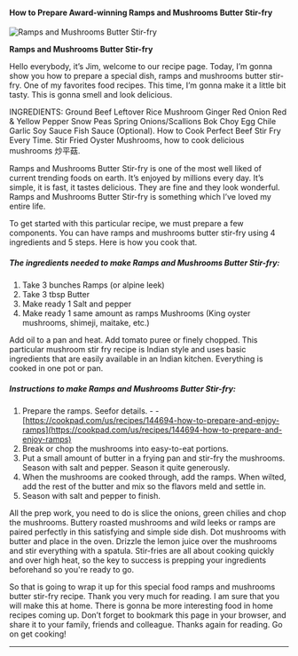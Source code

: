            

#### How to Prepare Award-winning Ramps and Mushrooms Butter Stir-fry

![Ramps and Mushrooms Butter Stir-fry](https://img-global.cpcdn.com/recipes/5438718757306368/751x532cq70/ramps-and-mushrooms-butter-stir-fry-recipe-main-photo.jpg)

**Ramps and Mushrooms Butter Stir-fry**

Hello everybody, it’s Jim, welcome to our recipe page. Today, I’m gonna show you how to prepare a special dish, ramps and mushrooms butter stir-fry. One of my favorites food recipes. This time, I’m gonna make it a little bit tasty. This is gonna smell and look delicious.

INGREDIENTS: Ground Beef Leftover Rice Mushroom Ginger Red Onion Red & Yellow Pepper Snow Peas Spring Onions/Scallions Bok Choy Egg Chile Garlic Soy Sauce Fish Sauce (Optional). How to Cook Perfect Beef Stir Fry Every Time. Stir Fried Oyster Mushrooms, how to cook delicious mushrooms 炒平菇.

Ramps and Mushrooms Butter Stir-fry is one of the most well liked of current trending foods on earth. It’s enjoyed by millions every day. It’s simple, it is fast, it tastes delicious. They are fine and they look wonderful. Ramps and Mushrooms Butter Stir-fry is something which I’ve loved my entire life.

To get started with this particular recipe, we must prepare a few components. You can have ramps and mushrooms butter stir-fry using 4 ingredients and 5 steps. Here is how you cook that.

##### The ingredients needed to make Ramps and Mushrooms Butter Stir-fry:

1.  Take 3 bunches Ramps (or alpine leek)
2.  Take 3 tbsp Butter
3.  Make ready 1 Salt and pepper
4.  Make ready 1 same amount as ramps Mushrooms (King oyster mushrooms, shimeji, maitake, etc.)

Add oil to a pan and heat. Add tomato puree or finely chopped. This particular mushroom stir fry recipe is Indian style and uses basic ingredients that are easily available in an Indian kitchen. Everything is cooked in one pot or pan.

##### Instructions to make Ramps and Mushrooms Butter Stir-fry:

1.  Prepare the ramps. Seefor details. - - [https://cookpad.com/us/recipes/144694-how-to-prepare-and-enjoy-ramps](https://cookpad.com/us/recipes/144694-how-to-prepare-and-enjoy-ramps)
2.  Break or chop the mushrooms into easy-to-eat portions.
3.  Put a small amount of butter in a frying pan and stir-fry the mushrooms. Season with salt and pepper. Season it quite generously.
4.  When the mushrooms are cooked through, add the ramps. When wilted, add the rest of the butter and mix so the flavors meld and settle in.
5.  Season with salt and pepper to finish.

All the prep work, you need to do is slice the onions, green chilies and chop the mushrooms. Buttery roasted mushrooms and wild leeks or ramps are paired perfectly in this satisfying and simple side dish. Dot mushrooms with butter and place in the oven. Drizzle the lemon juice over the mushrooms and stir everything with a spatula. Stir-fries are all about cooking quickly and over high heat, so the key to success is prepping your ingredients beforehand so you're ready to go.

So that is going to wrap it up for this special food ramps and mushrooms butter stir-fry recipe. Thank you very much for reading. I am sure that you will make this at home. There is gonna be more interesting food in home recipes coming up. Don’t forget to bookmark this page in your browser, and share it to your family, friends and colleague. Thanks again for reading. Go on get cooking!

* * *